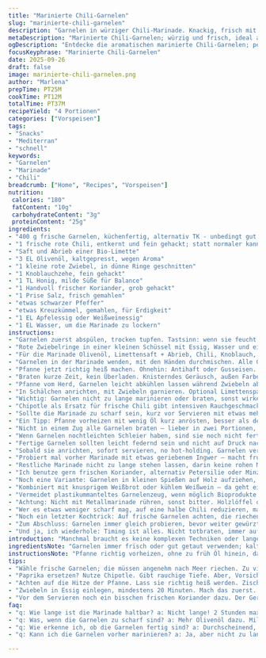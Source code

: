 ```yaml
---
title: "Marinierte Chili-Garnelen"
slug: "marinierte-chili-garnelen"
description: "Garnelen in würziger Chili-Marinade. Knackig, frisch mit leichter Schärfe. Marinieren statt lange garen; zart, nicht gummiartig. Für vier Personen als kleiner Snack vorweg, schnell vorbereitet. Keine Nüsse, milchfrei, ohne Eier. Mit Limettenabrieb und Koriander, um das Meer intensiver zu spüren. Haptik beachten – bissfest, nicht verkocht oder matschig. Aromenspiel durch frische Kräuter. Einfache Grundzutaten, doch jeder Arbeitsschritt wichtig. Plus: Eingelegte rote Zwiebeln als Kontrapunkt. Schwerpunkt: Sinn für Timing, Textur und Geschmack. Ersetzt Paprika mit getrocknetem Chipotle, das gibt mehr Räucheraroma."
metaDescription: "Marinierte Chili-Garnelen; würzig und frisch, ideal als Snack für gesellige Abende oder Aperitif. Aromatische Auswahl für Liebhaber von Meeresfrüchten."
ogDescription: "Entdecke die aromatischen marinierte Chili-Garnelen; perfekt für gesellige Anlässe oder als Appetitanreger. Genuss auf einem neuen Level."
focusKeyphrase: "Marinierte Chili-Garnelen"
date: 2025-09-26
draft: false
image: marinierte-chili-garnelen.png
author: "Marlena"
prepTime: PT25M
cookTime: PT12M
totalTime: PT37M
recipeYield: "4 Portionen"
categories: ["Vorspeisen"]
tags:
- "Snacks"
- "Mediterran"
- "schnell"
keywords:
- "Garnelen"
- "Marinade"
- "Chili"
breadcrumb: ["Home", "Recipes", "Vorspeisen"]
nutrition: 
 calories: "180"
 fatContent: "10g"
 carbohydrateContent: "3g"
 proteinContent: "25g"
ingredients:
- "400 g frische Garnelen, küchenfertig, alternativ TK - unbedingt gut auftauen"
- "1 frische rote Chili, entkernt und fein gehackt; statt normaler kann Chipotle verwendet werden für rauchige Note"
- "Saft und Abrieb einer Bio-Limette"
- "3 EL Olivenöl, kaltgepresst, wegen Aroma"
- "1 kleine rote Zwiebel, in dünne Ringe geschnitten"
- "1 Knoblauchzehe, fein gehackt"
- "1 TL Honig, milde Süße für Balance"
- "1 Handvoll frischer Koriander, grob gehackt"
- "1 Prise Salz, frisch gemahlen"
- "etwas schwarzer Pfeffer"
- "etwas Kreuzkümmel, gemahlen, für Erdigkeit"
- "1 EL Apfelessig oder Weißweinessig"
- "1 EL Wasser, um die Marinade zu lockern"
instructions:
- "Garnelen zuerst abspülen, trocken tupfen. Tastsinn: wenn sie feucht aber nicht nass sind, passt es. Zu feucht geben sie beim Braten viel Wasser ab – matschige Garnelen vermeiden."
- "Rote Zwiebelringe in einer kleinen Schüssel mit Essig, Wasser und einer Prise Salz marinieren. Mindestens zwanzig Minuten ziehen lassen, dann schmecken sie angenehm säuerlich, etwas knackig – wichtig zum Aufbrechen der Schärfe."
- "Für die Marinade Olivenöl, Limettensaft + Abrieb, Chili, Knoblauch, Honig, Kreuzkümmel, Salz und Pfeffer vermischen. Immer wieder abschmecken. Scharf, aber nicht zerstörend. Limettenabrieb bringt Frische, nicht bloß Säure."
- "Garnelen in der Marinade wenden, mit den Händen durchmischen. Alle Garnelen gleichmäßig benetzt – Fett und Säure sollen die Oberfläche leicht einziehen, nicht kochen oder weich machen. 15-20 Minuten, maximal 30 Minuten – wenn zu lange, werden sie zäh."
- "Pfanne jetzt richtig heiß machen. Ohnehin: Antihaft oder Gusseisen. Kein Öl extra, Garnelen tragen. Abklingen der Feuchtigkeit – wenn pfannenseitig ein leises Zischen beim Aufprall, gut. Dann sofort Garnelen reinlegen."
- "Braten kurze Zeit, kein Überladen. Knisterndes Geräusch, außen Farbe wechseln beobachten – leicht rosa opak, sonst roh, nicht weiß trocken. Jede Seite ca. 2-3 Minuten, aufpassen, dass keine graue Note entsteht."
- "Pfanne vom Herd, Garnelen leicht abkühlen lassen während Zwiebeln abgießen. Rühren mit Korianderblättern. Frische Kräuter nach dem Braten – Hitze zerstört Aromen und Farbe."
- "In Schälchen anrichten, mit Zwiebeln garnieren. Optional Limettenspalten dazu. Manchmal noch etwas direkt nachtröpfeln, wegen mehr Frische."
- "Wichtig: Garnelen nicht zu lange marinieren oder braten, sonst wirken sie trocken und gummiartig. Falls keine frischen Garnelen zur Hand, sehr gut die Qualität der TK-Garnelen prüfen. Auftauen im Kühlschrank, nicht draußen lassen. Ansonsten verwässern sie."
- "Chipotle als Ersatz für frische Chili gibt intensiven Rauchgeschmack, eher für herzhafte Variation. Honig alternativ durch Agavendicksaft oder Zucker ersetzen bei Allergien oder veganer Ernährung."
- "Sollte die Marinade zu scharf sein, kurz vor Servieren mit etwas mehr Olivenöl anpassen, mildert die Schärfe ab, ohne Geschmack zu verwässern."
- "Ein Tipp: Pfanne vorheizen mit wenig Öl kurz anrösten, besser als der gesamte Bratgang mit viel Fett, das schwimmt schnell."
- "Nicht in einem Zug alle Garnelen braten – lieber in zwei Portionen, sonst fallen Temperatur und Es soundtechnisch einfach ab."
- "Wenn Garnelen nochtleichten Schleier haben, sind sie noch nicht fertig. Alte Kochregel: durchscheinend statt komplett deckend pink/weiß."
- "Fertige Garnelen sollten leicht federnd sein und nicht auf Druck nachgeben und klebrig wirken. Dadurch erkenne ich perfektes Timing seit Jahren."
- "Sobald sie anrichten, sofort servieren, no hot-holding. Garnelen verändern Textur sofort bei Wärmeverlust oder zu langem Stehen und dann weich werden."
- "Probiert mal vorher Marinade mit etwas geriebenem Ingwer – macht fruchtige, frische Schärfe, passt wunderbar."
- "Restliche Marinade nicht zu lange stehen lassen, darin keine rohen Meeresfrüchte belassen. Sonst bakterielle Risiken, immer frisch machen."
- "Ich benutze gern frischen Koriander, alternativ Petersilie oder Minze, probiert euch aus."
- "Noch eine Variante: Garnelen in kleinen Spießen auf Holz aufziehen, marinieren und schnell grillen, knuspriger."
- "Kombiniert mit knusprigem Weißbrot oder kühlem Weißwein – da geht einiges."
- "Vermeidet plastikummanteltes Garnelenzeug, wenn möglich Bioprodukte wählen, geschmacklich deutlich besser."
- "Achtung: Nicht mit Metallmarinade rühren, sonst bitter. Holzlöffel oder Silikon."
- "Wer es etwas weniger scharf mag, auf eine halbe Chili reduzieren, manche vertragen nicht so viel Brennen."
- "Noch ein letzter Kochtrick: Auf frische Garnelen achten, die riechen dezent nach Meer, nicht 'fischig' oder unangenehm."
- "Zum Abschluss: Garnelen immer gleich probieren, bevor weiter gewürzt wird. Hast du schon mal zu salzig gemacht? Passiert mir ständig."
- "Und ja, ich wiederhole: Timing ist alles. Nicht totbraten, immer auf Geräusch und Farbe achten."
introduction: "Manchmal braucht es keine komplexen Techniken oder lange Vorbereitungen. Garnelen – schnell, aromatisch, doch tricky. Merke: zu langes Marinieren macht sie zäh; zu kurze Garzeit sie roh. Ich habe diverse Varianten ausprobiert, bis ich merkte, dass richtige Hitze und Textur entscheidend sind. Chili gibt Biss; Limette Frische; Honig rundet ab. Für Aperitif oder Snack, der nicht langweilt. Kombiniert mit eingelegten Zwiebeln ein knackiger Kontrast – wichtig, dynamsich, nicht platt. Chili, aber nicht zu dominant. Klar, jede Küche anders, mit meinen Anleitungen vermeidet ihr gummiige Garnelen. Perfektion bedeutet auch, das Geräusch der Pfanne zu lesen, zu sehen, wann die Garnelen springen."
ingredientsNote: "Garnelen immer frisch oder gut getaut verwenden; kalt abspülen und trocken tupfen nicht überspringen. Roh marinieren nicht zu lang, sonst verändern sie Konsistenz. Chili kann variieren – mildere Sorten oder getrocknete ersetzen, je nach Schärfetoleranz. Frischer Koriander für kräftiges Aroma, wer’s nicht mag, Petersilie. Honig dämpft die Schärfe, Agavendicksaft vegan oder Ahornsirup als Variation. Limettenabrieb bringt mehr als nur Saft – gibt Frische und Duft. Essig für eingelegte Zwiebeln nicht zu viel, sonst zu sauer. Pikante Zutaten wie Kreuzkümmel ergänzen rustikale Note, gerne ausprobieren. Öl kaltgepresst wegen Geschmack; billiges Öl gibt blassen Eindruck. Nicht unnötig ersetzen, sonst fehlt Harmonie. Alternativ Chipotle für rauchige Tiefe. Zwiebeln in der Marinade angenehm knackig bleiben lassen. Keine Panik bei kleinen Variationen, Würze kann angepasst werden."
instructionsNote: "Pfanne richtig vorheizen, ohne zu früh Öl hinein, damit es nicht verbrennt. Geräusche beobachten: Sobald die Pfanne laut zischt, warm genug für die Garnelen. Garnelen trocken, sonst dämpfen sie eher statt braten. Marinade nicht zu lange, sonst Proteine verändern Struktur. Zwei Durchgänge bei großer Menge verhindert Temperaturabfall. Bratzeit minimal, auf Farbe achten. Durchscheinend, nicht grau – das Zeichen gar. Zwiebeln in Essig einlegen mindestens 20 Minuten, so verlieren sie Schärfe und werden knackig. Frische Kräuter am Ende zum Garnieren, Hitze zerstört Aromen. Limettensaft fein dosieren, frischer Abrieb wichtiger. Restliche Marinade nicht zu lange aufheben – kein roher Fisch darin lagern. Beim Mixen der Marinade holt Kulinarik nicht die Menge, sondern das Timing und Abstimmen. Kurz vor dem Servieren nochmal abschmecken. Alternative Techniken: Grillen oder Spießen für Farbe und Knusprigkeit. Immer unverzüglich servieren; Garnelen sind spätestens nach 30 Minuten in Marinade zu weich. Drauf hören, fühlen, sehen – seit Jahren die beste Methode."
tips:
- "Wähle frische Garnelen; die müssen angenehm nach Meer riechen. Zu viele Wasserreste? Falsch. Richtig! Kurzes Abtrocknen im Tuch, damit sie nicht dämpfen. Achte auf Textur. Sie sollen leicht federnd sein."
- "Paprika ersetzen? Nutze Chipotle. Gibt rauchige Tiefe. Aber, Vorsicht; höre auf deinen Gaumen. Genieß, experimentier. Und: Honig kann durch Agavendicksaft ersetzt werden – ebenfalls gut."
- "Achten auf die Hitze der Pfanne. Lass sie richtig heiß werden. Zischgeräusch sagt, jetzt ist der Moment. Garnelen nicht zu lange braten. 2-3 Minuten pro Seite – das Auge isst mit."
- "Zwiebeln in Essig einlegen, mindestens 20 Minuten. Mach das zuerst. Sie müssen knackig, aber auch angenehm säuerlich sein. Balance ist wichtig, alles muss harmonieren."
- "Vor dem Servieren noch ein bisschen frischen Koriander dazu. Der Geruch ist wichtig. Und: Garnelen sofort anrichten. Nicht liegen lassen. Kalt werden sie schnell gummiartig."
faq:
- "q: Wie lange ist die Marinade haltbar? a: Nicht lange! 2 Stunden maximal. Roh und frisch. Übrig gebliebene Marinade? Wegwerfen. Kein Risiko für Bakterien."
- "q: Was, wenn die Garnelen zu scharf sind? a: Mehr Olivenöl dazu. Mildert die Schärfe. Aber pass auf, nicht übertreiben. Besser, die Marinade schrittweise nachjustieren."
- "q: Wie erkenne ich, ob die Garnelen fertig sind? a: Durchscheinend, nicht grau. Klare Anzeichen: beim Druck leicht federnd. Ein bisschen kümmern – Farbe zählt in der Küche."
- "q: Kann ich die Garnelen vorher marinieren? a: Ja, aber nicht zu lange – 30 Minuten ideal. Andernfalls wird die Textur gummiartig. Bewahre sie trocken auf, falls du vorbereiten musst."

---
```

